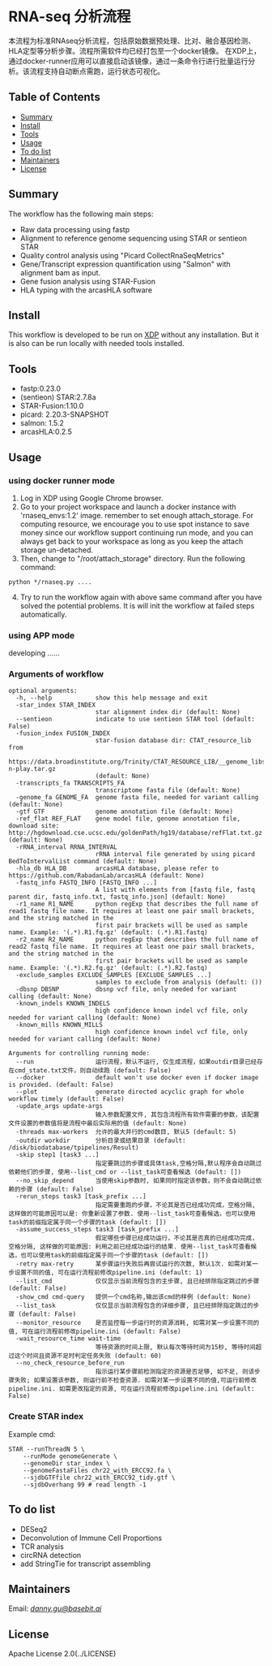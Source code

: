 # RNA-seq 分析流程

本流程为标准RNAseq分析流程，包括原始数据预处理、比对、融合基因检测、HLA定型等分析步骤。流程所需软件均已经打包至一个docker镜像。
在XDP上，通过docker-runner应用可以直接启动该镜像，通过一条命令行进行批量运行分析。该流程支持自动断点需跑，运行状态可视化。

## Table of Contents

- [Summary](#Summary)
- [Install](#install)
- [Tools](#tools)
- [Usage](#usage)
- [To do list](#todolist)
- [Maintainers](#maintainers)
- [License](#license)

## Summary

The workflow has the following main steps:
* Raw data processing using fastp
* Alignment to reference genome sequencing using STAR or sentieon STAR
* Quality control analysis using "Picard CollectRnaSeqMetrics"
* Gene/Transcript expression quantification using "Salmon" with alignment bam as input.
* Gene fusion analysis using STAR-Fusion
* HLA typing with the arcasHLA software

## Install

This workflow is developed to be run on [XDP](https://platform.xdp.basebit.me/user/login) without any installation. But it is also can be run locally with needed tools installed.

## Tools
* fastp:0.23.0
* (sentieon) STAR:2.7.8a
* STAR-Fusion:1.10.0
* picard: 2.20.3-SNAPSHOT
* salmon: 1.5.2
* arcasHLA:0.2.5

## Usage

### using docker runner mode
1. Log in XDP using Google Chrome browser.
2. Go to your project workspace and launch a docker instance with 'rnaseq_envs:1.2' image. remember to set enough attach_storage.
For computing resource, we encourage you to use spot instance to save money since our workflow support continuing run mode,
and you can always get back to your workspace as long as you keep the attach storage un-detached.
3. Then, change to "/root/attach_storage" directory. Run the following command:
```
python */rnaseq.py ....
```
4. Try to run the workflow again with above same command after you have solved the potential problems. It is will init the workflow at failed steps automatically.

### using APP mode
developing ......


### Arguments of workflow
```angular2html
optional arguments:
  -h, --help            show this help message and exit
  -star_index STAR_INDEX
                        star alignment index dir (default: None)
  --sentieon            indicate to use sentieon STAR tool (default: False)
  -fusion_index FUSION_INDEX
                        star-fusion database dir: CTAT_resource_lib from
                        https://data.broadinstitute.org/Trinity/CTAT_RESOURCE_LIB/__genome_libs_StarFv1.10/GRCh37_gencode_v19_CTAT_lib_Mar012021.plug-n-play.tar.gz
                        (default: None)
  -transcripts_fa TRANSCRIPTS_FA
                        transcriptome fasta file (default: None)
  -genome_fa GENOME_FA  genome fasta file, needed for variant calling (default: None)
  -gtf GTF              genome annotation file (default: None)
  -ref_flat REF_FLAT    gene model file, genome annotation file, download site: http://hgdownload.cse.ucsc.edu/goldenPath/hg19/database/refFlat.txt.gz (default: None)
  -rRNA_interval RRNA_INTERVAL
                        rRNA interval file generated by using picard BedToIntervalList command (default: None)
  -hla_db HLA_DB        arcasHLA database, please refer to https://github.com/RabadanLab/arcasHLA (default: None)
  -fastq_info FASTQ_INFO [FASTQ_INFO ...]
                        A list with elements from [fastq file, fastq parent dir, fastq_info.txt, fastq_info.json] (default: None)
  -r1_name R1_NAME      python regExp that describes the full name of read1 fastq file name. It requires at least one pair small brackets, and the string matched in the
                        first pair brackets will be used as sample name. Example: '(.*).R1.fq.gz' (default: (.*).R1.fastq)
  -r2_name R2_NAME      python regExp that describes the full name of read2 fastq file name. It requires at least one pair small brackets, and the string matched in the
                        first pair brackets will be used as sample name. Example: '(.*).R2.fq.gz' (default: (.*).R2.fastq)
  -exclude_samples EXCLUDE_SAMPLES [EXCLUDE_SAMPLES ...]
                        samples to exclude from analysis (default: ())
  -dbsnp DBSNP          dbsnp vcf file, only needed for variant calling (default: None)
  -known_indels KNOWN_INDELS
                        high confidence known indel vcf file, only needed for variant calling (default: None)
  -known_mills KNOWN_MILLS
                        high confidence known indel vcf file, only needed for variant calling (default: None)

Arguments for controlling running mode:
  --run                 运行流程，默认不运行, 仅生成流程，如果outdir目录已经存在cmd_state.txt文件，则自动续跑 (default: False)
  --docker              default won't use docker even if docker image is provided. (default: False)
  --plot                generate directed acyclic graph for whole workflow timely (default: False)
  -update_args update-args
                        输入参数配置文件, 其包含流程所有软件需要的参数，该配置文件设置的参数值将是流程中最后实际用的值 (default: None)
  -threads max-workers  允许的最大并行的cmd数目, 默认5 (default: 5)
  -outdir workdir       分析目录或结果目录 (default: /disk/biodatabase/tpipelines/Result)
  -skip step1 [task3 ...]
                        指定要跳过的步骤或具体task,空格分隔,默认程序会自动跳过依赖他们的步骤, 使用--list_cmd or --list_task可查看候选 (default: [])
  --no_skip_depend      当使用skip参数时, 如果同时指定该参数，则不会自动跳过依赖的步骤 (default: False)
  -rerun_steps task3 [task_prefix ...]
                        指定需要重跑的步骤，不论其是否已经成功完成，空格分隔, 这样做的可能原因可以是: 你重新设置了参数. 使用--list_task可查看候选，也可以使用task的前缀指定属于同一个步骤的task (default: [])
  -assume_success_steps task3 [task_prefix ...]
                        假定哪些步骤已经成功运行，不论其是否真的已经成功完成，空格分隔, 这样做的可能原因: 利用之前已经成功运行的结果. 使用--list_task可查看候选，也可以使用task的前缀指定属于同一个步骤的task (default: [])
  -retry max-retry      某步骤运行失败后再尝试运行的次数, 默认1次. 如需对某一步设置不同的值, 可在运行流程前修改pipeline.ini (default: 1)
  --list_cmd            仅仅显示当前流程包含的主步骤, 且已经排除指定跳过的步骤 (default: False)
  -show_cmd cmd-query   提供一个cmd名称,输出该cmd的样例 (default: None)
  --list_task           仅仅显示当前流程包含的详细步骤, 且已经排除指定跳过的步骤 (default: False)
  --monitor_resource    是否监控每一步运行时的资源消耗, 如需对某一步设置不同的值, 可在运行流程前修改pipeline.ini (default: False)
  -wait_resource_time wait-time
                        等待资源的时间上限, 默认每次等待时间为15秒, 等待时间超过这个时间且资源不足时判定任务失败 (default: 60)
  --no_check_resource_before_run
                        指示运行某步骤前检测指定的资源是否足够, 如不足, 则该步骤失败; 如果设置该参数, 则运行前不检查资源. 如需对某一步设置不同的值,可运行前修改pipeline.ini. 如需更改指定的资源, 可在运行流程前修改pipeline.ini (default: False)

```

### Create STAR index
Example cmd:
```angular2html
STAR --runThreadN 5 \
    --runMode genomeGenerate \
    --genomeDir star_index \
    --genomeFastaFiles chr22_with_ERCC92.fa \
    --sjdbGTFfile chr22_with_ERCC92_tidy.gtf \
    --sjdbOverhang 99 # read length -1
```


## To do list
- DESeq2
- Deconvolution of Immune Cell Proportions
- TCR analysis
- circRNA detection
- add StringTie for transcript assembling

## Maintainers

Email: *danny.gu@basebit.ai*

## License

Apache License 2.0(../LICENSE)